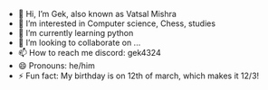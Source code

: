 - 👋 Hi, I’m Gek, also known as Vatsal Mishra
- 👀 I’m interested in Computer science, Chess, studies
- 🌱 I’m currently learning python 
- 💞️ I’m looking to collaborate on ...
- 📫 How to reach me discord: gek4324
- 😄 Pronouns: he/him
- ⚡ Fun fact: My birthday is on 12th of march, which makes it 12/3! 

<!---
Gekdapog/Gekdapog is a ✨ special ✨ repository because its `README.md` (this file) appears on your GitHub profile.
You can click the Preview link to take a look at your changes.
--->

